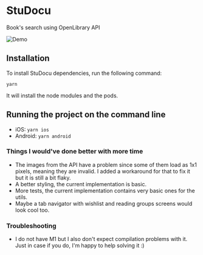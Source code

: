 # StuDocu

Book's search using OpenLibrary API

![Demo](https://media0.giphy.com/media/tRmqhnOaiEmfGunFeR/giphy.gif?cid=790b7611be740ce396261543f16fa3a38210d349bf02625d&rid=giphy.gif&ct=g)


## Installation

To install StuDocu dependencies, run the following command:

`yarn`

It will install the node modules and the pods.


## Running the project on the command line

- iOS: `yarn ios`
- Android: `yarn android`


### Things I would've done better with more time

- The images from the API have a problem since some of them load as 1x1 pixels, meaning they are invalid. I added a workaround for that to fix it but it is still a bit flaky.
- A better styling, the current implementation is basic.
- More tests, the current implementation contains very basic ones for the utils.
- Maybe a tab navigator with wishlist and reading groups screens would look cool too.


### Troubleshooting

- I do not have M1 but I also don't expect compilation problems with it. Just in case if you do, I'm happy to help solving it :)